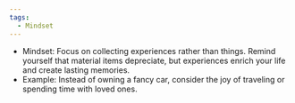 ```yaml
---
tags:
  - Mindset
---
```

- Mindset: Focus on collecting experiences rather than things. Remind yourself that material items depreciate, but experiences enrich your life and create lasting memories.
- Example: Instead of owning a fancy car, consider the joy of traveling or spending time with loved ones.